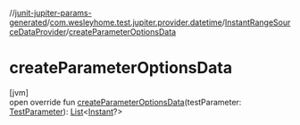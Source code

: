 //[junit-jupiter-params-generated](../../../index.md)/[com.wesleyhome.test.jupiter.provider.datetime](../index.md)/[InstantRangeSourceDataProvider](index.md)/[createParameterOptionsData](create-parameter-options-data.md)

# createParameterOptionsData

[jvm]\
open override fun [createParameterOptionsData](create-parameter-options-data.md)(testParameter: [TestParameter](../../com.wesleyhome.test.jupiter.provider/-test-parameter/index.md)): [List](https://kotlinlang.org/api/latest/jvm/stdlib/kotlin.collections/-list/index.html)&lt;[Instant](https://docs.oracle.com/javase/8/docs/api/java/time/Instant.html)?&gt;
